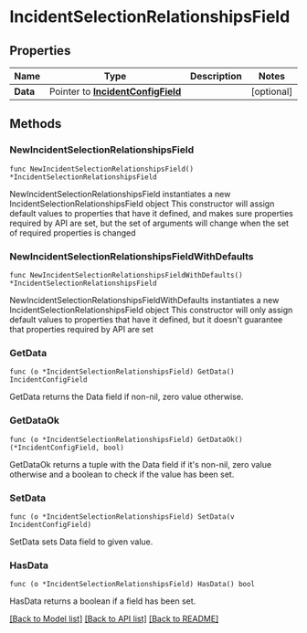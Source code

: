 # IncidentSelectionRelationshipsField

## Properties

Name | Type | Description | Notes
------------ | ------------- | ------------- | -------------
**Data** | Pointer to [**IncidentConfigField**](IncidentConfigField.md) |  | [optional] 

## Methods

### NewIncidentSelectionRelationshipsField

`func NewIncidentSelectionRelationshipsField() *IncidentSelectionRelationshipsField`

NewIncidentSelectionRelationshipsField instantiates a new IncidentSelectionRelationshipsField object
This constructor will assign default values to properties that have it defined,
and makes sure properties required by API are set, but the set of arguments
will change when the set of required properties is changed

### NewIncidentSelectionRelationshipsFieldWithDefaults

`func NewIncidentSelectionRelationshipsFieldWithDefaults() *IncidentSelectionRelationshipsField`

NewIncidentSelectionRelationshipsFieldWithDefaults instantiates a new IncidentSelectionRelationshipsField object
This constructor will only assign default values to properties that have it defined,
but it doesn't guarantee that properties required by API are set

### GetData

`func (o *IncidentSelectionRelationshipsField) GetData() IncidentConfigField`

GetData returns the Data field if non-nil, zero value otherwise.

### GetDataOk

`func (o *IncidentSelectionRelationshipsField) GetDataOk() (*IncidentConfigField, bool)`

GetDataOk returns a tuple with the Data field if it's non-nil, zero value otherwise
and a boolean to check if the value has been set.

### SetData

`func (o *IncidentSelectionRelationshipsField) SetData(v IncidentConfigField)`

SetData sets Data field to given value.

### HasData

`func (o *IncidentSelectionRelationshipsField) HasData() bool`

HasData returns a boolean if a field has been set.


[[Back to Model list]](../README.md#documentation-for-models) [[Back to API list]](../README.md#documentation-for-api-endpoints) [[Back to README]](../README.md)


